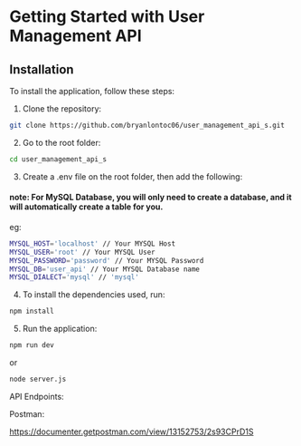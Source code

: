 # Getting Started with User Management API

## Installation

To install the application, follow these steps:

1. Clone the repository:
```bash
git clone https://github.com/bryanlontoc06/user_management_api_s.git
```

2. Go to the root folder:
```bash
cd user_management_api_s
```

3. Create a .env file on the root folder, then add the following:
#### note: For MySQL Database, you will only need to create a database, and it will automatically create a table for you.
eg:
```bash
MYSQL_HOST='localhost' // Your MYSQL Host
MYSQL_USER='root' // Your MYSQL User
MYSQL_PASSWORD='password' // Your MYSQL Password
MYSQL_DB='user_api' // Your MYSQL Database name
MYSQL_DIALECT='mysql' // 'mysql'
```

4. To install the dependencies used, run:
```bash
npm install
```

5. Run the application:
```bash
npm run dev
```
or
```bash
node server.js
```

API Endpoints:

Postman:

https://documenter.getpostman.com/view/13152753/2s93CPrD1S
